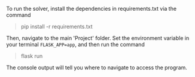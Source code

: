 To run the solver, install the dependencies in requirements.txt via the command

> pip install -r requirements.txt

Then, navigate to the main 'Project' folder. Set the environment variable in your terminal `FLASK_APP=app`, and then run the command

> flask run

The console output will tell you where to navigate to access the program.
